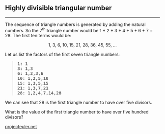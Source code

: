 ## Highly divisible triangular number

---

<p>The sequence of triangle numbers is generated by adding the natural numbers. So the 7<sup>th</sup> triangle number would be 1 + 2 + 3 + 4 + 5 + 6 + 7 = 28. The first ten terms would be:</p>
<p style="text-align:center">1, 3, 6, 10, 15, 21, 28, 36, 45, 55, ...</p>
<p>Let us list the factors of the first seven triangle numbers:</p>
<blockquote style="font-family:monospace;font-weight:900"><b> 1</b>: 1<br /><b> 3</b>: 1,3<br /><b> 6</b>: 1,2,3,6<br /><b>10</b>: 1,2,5,10<br /><b>15</b>: 1,3,5,15<br /><b>21</b>: 1,3,7,21<br /><b>28</b>: 1,2,4,7,14,28</blockquote>
<p>We can see that 28 is the first triangle number to have over five divisors.</p>
<p>What is the value of the first triangle number to have over five hundred divisors?</p>

[projecteuler.net](https://projecteuler.net/problem=12)
